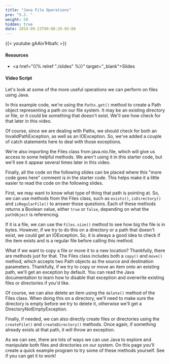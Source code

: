 ```yaml
---
title: "Java File Operations"
pre: "5.J. "
weight: 50
hidden: true
date: 2019-09-23T00:00:26-05:00
---
```


{{< youtube gAAiv1Hbafc >}}

#### Resources

* <a href="{{% relref "./slides" %}}" target="_blank">Slides</a>

#### Video Script

Let's look at some of the more useful operations we can perform on files using Java.

In this example code, we're using the `Paths.get()` method to create a Path object representing a path on our file system. It may be an existing directory or file, or it could be something that doesn't exist. We'll see how check for that later in this video.

Of course, since we are dealing with Paths, we should check for both an InvalidPathException, as well as an IOException. So, we've added a couple of catch statements here to deal with those exceptions.

We're also importing the Files class from java.nio.file, which will give us access to some helpful methods. We aren't using it in this starter code, but we'll see it appear several times later in this video.

Finally, all the code on the following slides can be placed where this "more code goes here" comment is in the starter code. This helps make it a little easier to read the code on the following slides.

First, we may want to know what type of thing that path is pointing at. So, we can use methods from the Files class, such as `exists()`, `isDirectory()` and `isRegularFile()` to answer those questions. Each of these methods returns a Boolean value, either `true` or `false`, depending on what the `pathObject` is referencing.

If it is a file, we can use the `Files.size()` method to see how big the file is in bytes. However, if we try to do this on a directory or a path that doesn't exist, we could get an IOException. So, it is always a good idea to check if the item exists and is a regular file before calling this method.

What if we want to copy a file or move it to a new location? Thankfully, there are methods just for that. The Files class includes both a `copy()` and `move()` method, which accepts two Path objects as the source and destination parameters. Thankfully, if we try to copy or move an item onto an existing path, we'll get an exception by default. You can read the Java documentation to learn how to disable that exception and overwrite existing files or directories if you'd like.

Of course, we can also delete an item using the `delete()` method of the Files class. When doing this on a directory, we'll need to make sure the directory is empty before we try to delete it, otherwise we'll get a DirectoryNotEmptyException.

Finally, if needed, we can also directly create files or directories using the `createFile()` and `createDirectory()` methods. Once again, if something already exists at that path, it will throw an exception.

As we can see, there are lots of ways we can use Java to explore and manipulate both files and directories on our system. On this page you'll create a quick example program to try some of these methods yourself. See if you can get it to work!
